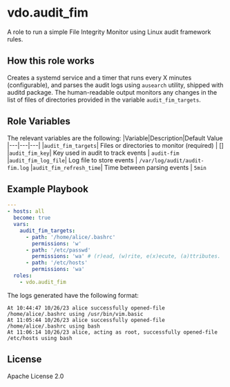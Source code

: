 vdo.audit_fim
=============

A role to run a simple File Integrity Monitor using Linux audit framework rules.

How this role works
-------------------

Creates a systemd service and a timer that runs every X minutes (configurable), and parses the audit logs using `ausearch` utility, shipped with auditd package. The human-readable output monitors any changes in the list of files of directories provided in the variable `audit_fim_targets`.

Role Variables
--------------
The relevant variables are the following:
|Variable|Description|Default Value
|---|---|---|
|`audit_fim_targets`| Files or directories to monitor (required) | []
|`audit_fim_key`| Key used in audit to track events | `audit-fim`
|`audit_fim_log_file`| Log file to store events | `/var/log/audit/audit-fim.log`
|`audit_fim_refresh_time`| Time between parsing events | `5min`

Example Playbook
----------------

```yaml
---
- hosts: all
  become: true
  vars:
    audit_fim_targets:
      - path: '/home/alice/.bashrc'
        permissions: 'w'
      - path: '/etc/passwd'
        permissions: 'wa' # (r)ead, (w)rite, e(x)ecute, (a)ttributes.
      - path: '/etc/hosts'
        permissions: 'wa'
  roles:
    - vdo.audit_fim
```
The logs generated have the following format:
```
At 10:44:47 10/26/23 alice successfully opened-file /home/alice/.bashrc using /usr/bin/vim.basic
At 11:05:44 10/26/23 alice successfully opened-file /home/alice/.bashrc using bash
At 11:06:14 10/26/23 alice, acting as root, successfully opened-file /etc/hosts using bash
```
License
-------
Apache License 2.0

